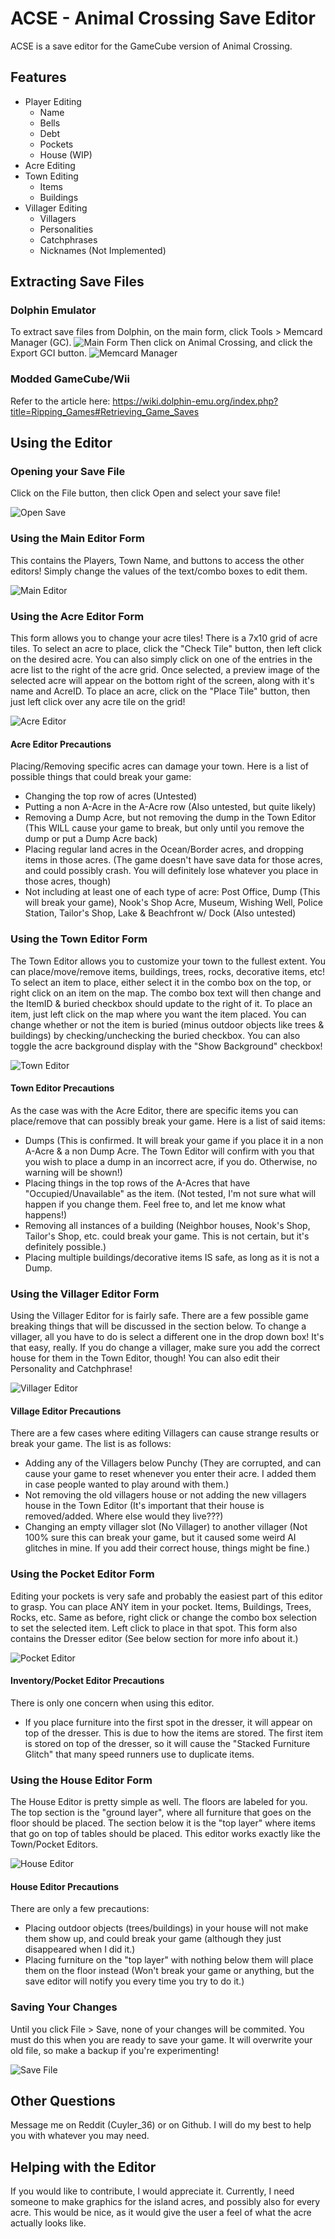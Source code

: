 # ACSE - Animal Crossing Save Editor

ACSE is a save editor for the GameCube version of Animal Crossing.

## Features
* Player Editing
	* Name
	* Bells
	* Debt
	* Pockets
	* House (WIP)
* Acre Editing
* Town Editing
	* Items
	* Buildings
* Villager Editing
	* Villagers
	* Personalities
	* Catchphrases
	* Nicknames (Not Implemented)

## Extracting Save Files

### Dolphin Emulator
To extract save files from Dolphin, on the main form, click Tools > Memcard Manager (GC).
![Main Form](http://i.imgur.com/wH5OCQO.png)
Then click on Animal Crossing, and click the Export GCI button.
![Memcard Manager](http://i.imgur.com/t2GBonJ.png)

### Modded GameCube/Wii
Refer to the article here: https://wiki.dolphin-emu.org/index.php?title=Ripping_Games#Retrieving_Game_Saves

## Using the Editor

### Opening your Save File
Click on the File button, then click Open and select your save file!

![Open Save](http://i.imgur.com/A1gAVm6.png)

### Using the Main Editor Form
This contains the Players, Town Name, and buttons to access the other editors! Simply change the values of the text/combo boxes to edit them.

![Main Editor](http://i.imgur.com/v49tNrP.png)

### Using the Acre Editor Form
This form allows you to change your acre tiles! There is a 7x10 grid of acre tiles. To select an acre to place, click the "Check Tile" button, then left click on the desired acre. You can also simply click on one of the entries in the acre list to the right of the acre grid. Once selected, a preview image of the selected acre will appear on the bottom right of the screen, along with it's name and AcreID. To place an acre, click on the "Place Tile" button, then just left click over any acre tile on the grid!

![Acre Editor](http://i.imgur.com/Iaz1uhU.png)

#### Acre Editor Precautions
Placing/Removing specific acres can damage your town. Here is a list of possible things that could break your game:
* Changing the top row of acres (Untested)
* Putting a non A-Acre in the A-Acre row (Also untested, but quite likely)
* Removing a Dump Acre, but not removing the dump in the Town Editor (This WILL cause your game to break, but only until you remove the dump or put a Dump Acre back)
* Placing regular land acres in the Ocean/Border acres, and dropping items in those acres. (The game doesn't have save data for those acres, and could possibly crash. You will definitely lose whatever you place in those acres, though)
* Not including at least one of each type of acre: Post Office, Dump (This will break your game), Nook's Shop Acre, Museum, Wishing Well, Police Station, Tailor's Shop, Lake & Beachfront w/ Dock (Also untested)

### Using the Town Editor Form
The Town Editor allows you to customize your town to the fullest extent. You can place/move/remove items, buildings, trees, rocks, decorative items, etc! To select an item to place, either select it in the combo box on the top, or right click on an item on the map. The combo box text will then change and the ItemID & buried checkbox should update to the right of it. To place an item, just left click on the map where you want the item placed. You can change whether or not the item is buried (minus outdoor objects like trees & buildings) by checking/unchecking the buried checkbox. You can also toggle the acre background display with the "Show Background" checkbox!

![Town Editor](http://i.imgur.com/18YlO3K.png)

#### Town Editor Precautions
As the case was with the Acre Editor, there are specific items you can place/remove that can possibly break your game. Here is a list of said items:
* Dumps (This is confirmed. It will break your game if you place it in a non A-Acre & a non Dump Acre. The Town Editor will confirm with you that you wish to place a dump in an incorrect acre, if you do. Otherwise, no warning will be shown!)
* Placing things in the top rows of the A-Acres that have "Occupied/Unavailable" as the item. (Not tested, I'm not sure what will happen if you change them. Feel free to, and let me know what happens!)
* Removing all instances of a building (Neighbor houses, Nook's Shop, Tailor's Shop, etc. could break your game. This is not certain, but it's definitely possible.)
* Placing multiple buildings/decorative items IS safe, as long as it is not a Dump.

### Using the Villager Editor Form
Using the Villager Editor for is fairly safe. There are a few possible game breaking things that will be discussed in the section below. To change a villager, all you have to do is select a different one in the drop down box! It's that easy, really. If you do change a villager, make sure you add the correct house for them in the Town Editor, though! You can also edit their Personality and Catchphrase!

![Villager Editor](http://i.imgur.com/XylZA3v.png)

#### Village Editor Precautions
There are a few cases where editing Villagers can cause strange results or break your game. The list is as follows:
* Adding any of the Villagers below Punchy (They are corrupted, and can cause your game to reset whenever you enter their acre. I added them in case people wanted to play around with them.)
* Not removing the old villagers house or not adding the new villagers house in the Town Editor (It's important that their house is removed/added. Where else would they live???)
* Changing an empty villager slot (No Villager) to another villager (Not 100% sure this can break your game, but it caused some weird AI glitches in mine. If you add their correct house, things might be fine.)

### Using the Pocket Editor Form
Editing your pockets is very safe and probably the easiest part of this editor to grasp. You can place ANY item in your pocket. Items, Buildings, Trees, Rocks, etc. Same as before, right click or change the combo box selection to set the selected item. Left click to place in that spot. This form also contains the Dresser editor (See below section for more info about it.)

![Pocket Editor](http://i.imgur.com/gbGLTeE.png)

#### Inventory/Pocket Editor Precautions
There is only one concern when using this editor.
* If you place furniture into the first spot in the dresser, it will appear on top of the dresser. This is due to how the items are stored. The first item is stored on top of the dresser, so it will cause the "Stacked Furniture Glitch" that many speed runners use to duplicate items.

### Using the House Editor Form
The House Editor is pretty simple as well. The floors are labeled for you. The top section is the "ground layer", where all furniture that goes on the floor should be placed. The section below it is the "top layer" where items that go on top of tables should be placed. This editor works exactly like the Town/Pocket Editors.

![House Editor](http://i.imgur.com/upNkKKz.png)

#### House Editor Precautions
There are only a few precautions:
* Placing outdoor objects (trees/buildings) in your house will not make them show up, and could break your game (although they just disappeared when I did it.)
* Placing furniture on the "top layer" with nothing below them will place them on the floor instead (Won't break your game or anything, but the save editor will notify you every time you try to do it.)

### Saving Your Changes
Until you click File > Save, none of your changes will be commited. You must do this when you are ready to save your game. It will overwrite your old file, so make a backup if you're experimenting!

![Save File](https://puu.sh/sVpRO/e9a23dc546.png)

## Other Questions
Message me on Reddit (Cuyler_36) or on Github. I will do my best to help you with whatever you may need.

## Helping with the Editor
If you would like to contribute, I would appreciate it. Currently, I need someone to make graphics for the island acres, and possibly also for every acre. This would be nice, as it would give the user a feel of what the acre actually looks like.